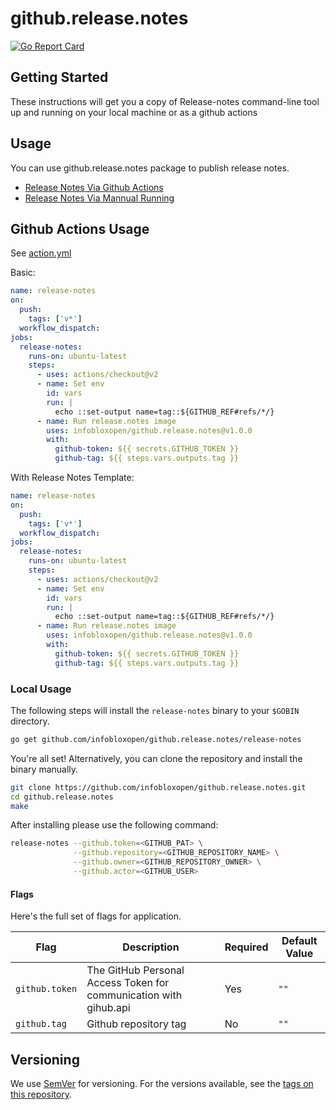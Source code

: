 # github.release.notes

[![Go Report Card](https://goreportcard.com/badge/github.com/infobloxopen/atlas-cli)](https://goreportcard.com/report/github.com/infobloxopen/github.release.notes)

## Getting Started

These instructions will get you a copy of Release-notes command-line tool up and running on your local machine or as a github actions

## Usage

You can use github.release.notes package to publish release notes.

- [Release Notes Via Github Actions](#Github-Actions-Usage)
- [Release Notes Via Mannual Running](#Local-Usage)

## Github Actions Usage

See [action.yml](action.yml)

Basic:

```yaml
name: release-notes
on:
  push:
    tags: ['v*']
  workflow_dispatch:
jobs:
  release-notes:
    runs-on: ubuntu-latest
    steps:
      - uses: actions/checkout@v2
      - name: Set env
        id: vars        
        run: |
          echo ::set-output name=tag::${GITHUB_REF#refs/*/}
      - name: Run release.notes image
        uses: infobloxopen/github.release.notes@v1.0.0
        with:
          github-token: ${{ secrets.GITHUB_TOKEN }}
          github-tag: ${{ steps.vars.outputs.tag }}
```

With Release Notes Template:

```yaml
name: release-notes
on:
  push:
    tags: ['v*']
  workflow_dispatch:
jobs:
  release-notes:
    runs-on: ubuntu-latest
    steps:
      - uses: actions/checkout@v2
      - name: Set env
        id: vars        
        run: |
          echo ::set-output name=tag::${GITHUB_REF#refs/*/}
      - name: Run release.notes image
        uses: infobloxopen/github.release.notes@v1.0.0
        with:
          github-token: ${{ secrets.GITHUB_TOKEN }}
          github-tag: ${{ steps.vars.outputs.tag }}
```

### Local Usage

The following steps will install the `release-notes` binary to your `$GOBIN` directory.

```sh
go get github.com/infobloxopen/github.release.notes/release-notes

```

You're all set! Alternatively, you can clone the repository and install the binary manually.

```sh
git clone https://github.com/infobloxopen/github.release.notes.git
cd github.release.notes
make
```

After installing please use the following command:

```sh
release-notes --github.token=<GITHUB_PAT> \
              --github.repository=<GITHUB_REPOSITORY_NAME> \
              --github.owner=<GITHUB_REPOSITORY_OWNER> \
              --github.actor=<GITHUB_USER>
```

#### Flags

Here's the full set of flags for application.

| Flag          | Description                                                         | Required      | Default Value |
| ------------- | ------------------------------------------------------------------- | ------------- | ------------- |
| `github.token`| The GitHub Personal Access Token for communication with gihub.api   | Yes           | `""`          |
| `github.tag`  | Github repository tag                                               | No            | `""`          |

## Versioning

We use [SemVer](http://semver.org/) for versioning. For the versions available, see the [tags on this repository](https://github.com/infobloxopen/github.release.notes/tags).
